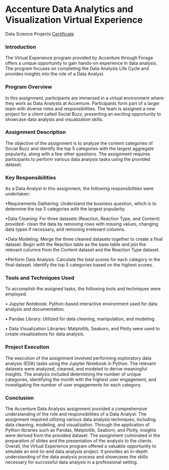 # Accenture Data Analytics and Visualization Virtual Experience
Data Science Projects
[Certificate](https://forage-uploads-prod.s3.amazonaws.com/completion-certificates/Accenture%20North%20America/hzmoNKtzvAzXsEqx8_Accenture%20North%20America_tajwPMbD8F49ouK6f_1687881690955_completion_certificate.pdf)

### Introduction

The Virtual Experience program provided by Accenture through Forage offers a unique opportunity to gain hands-on experience in data analysis. The program focuses on completing the Data Analysis Life Cycle and provides insights into the role of a Data Analyst.

### Program Overview

In this assignment, participants are immersed in a virtual environment where they work as Data Analysts at Accenture. Participants form part of a larger team with diverse roles and responsibilities. The team is assigned a new project for a client called Social Buzz, presenting an exciting opportunity to showcase data analysis and visualization skills.

### Assignment Description

The objective of the assignment is to analyze the content categories of Social Buzz and identify the top 5 categories with the largest aggregate popularity, along with a few other questions. The assignment requires participants to perform various data analysis tasks using the provided dataset.

### Key Responsibilities

As a Data Analyst in this assignment, the following responsibilities were undertaken:

•Requirements Gathering: Understand the business question, which is to determine the top 5 categories with the largest popularity.

•Data Cleaning: For three datasets (Reaction, Reaction Type, and Content) provided- clean the data by removing rows with missing values, changing data types if necessary, and removing irrelevant columns.

•Data Modeling: Merge the three cleaned datasets together to create a final dataset. Begin with the Reaction table as the base table and join the relevant columns from the Content dataset and the Reaction Type dataset.

•Perform Data Analysis: Calculate the total scores for each category in the final dataset. Identify the top 5 categories based on the highest scores.

### Tools and Techniques Used

To accomplish the assigned tasks, the following tools and techniques were employed:

•	Jupyter Notebook: Python-based interactive environment used for data analysis and documentation.

•	Pandas Library: Utilized for data cleaning, manipulation, and modeling.

•	Data Visualization Libraries: Matplotlib, Seaborn, and Plotly were used to create visualizations for data analysis.

### Project Execution

The execution of the assignment involved performing exploratory data analysis (EDA) tasks using the Jupyter Notebook in Python. The relevant datasets were analyzed, cleaned, and modeled to derive meaningful insights. The analysis included determining the number of unique categories, identifying the month with the highest user engagement, and investigating the number of user engagements for each category.

### Conclusion

The Accenture Data Analysis assignment provided a comprehensive understanding of the role and responsibilities of a Data Analyst. The assignment required utilizing various data analysis techniques, including data cleaning, modeling, and visualization. Through the application of Python libraries such as Pandas, Matplotlib, Seaborn, and Plotly, insights were derived from the provided dataset. The assignment culminated in the preparation of slides and the presentation of the analysis to the clients.
Overall, the Virtual Experience program offered a valuable opportunity to simulate an end-to-end data analysis project. It provides an in-depth understanding of the data analysis process and showcases the skills necessary for successful data analysis in a professional setting.

